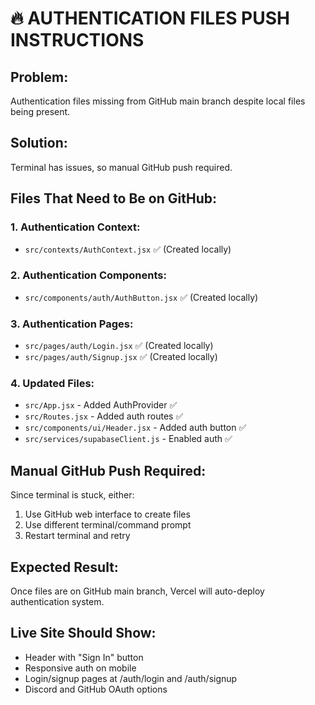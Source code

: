 # 🔥 AUTHENTICATION FILES PUSH INSTRUCTIONS

## Problem: 
Authentication files missing from GitHub main branch despite local files being present.

## Solution:
Terminal has issues, so manual GitHub push required.

## Files That Need to Be on GitHub:

### 1. Authentication Context:
- `src/contexts/AuthContext.jsx` ✅ (Created locally)

### 2. Authentication Components:
- `src/components/auth/AuthButton.jsx` ✅ (Created locally)

### 3. Authentication Pages:
- `src/pages/auth/Login.jsx` ✅ (Created locally)
- `src/pages/auth/Signup.jsx` ✅ (Created locally)

### 4. Updated Files:
- `src/App.jsx` - Added AuthProvider ✅
- `src/Routes.jsx` - Added auth routes ✅ 
- `src/components/ui/Header.jsx` - Added auth button ✅
- `src/services/supabaseClient.js` - Enabled auth ✅

## Manual GitHub Push Required:
Since terminal is stuck, either:
1. Use GitHub web interface to create files
2. Use different terminal/command prompt
3. Restart terminal and retry

## Expected Result:
Once files are on GitHub main branch, Vercel will auto-deploy authentication system.

## Live Site Should Show:
- Header with "Sign In" button
- Responsive auth on mobile
- Login/signup pages at /auth/login and /auth/signup
- Discord and GitHub OAuth options
